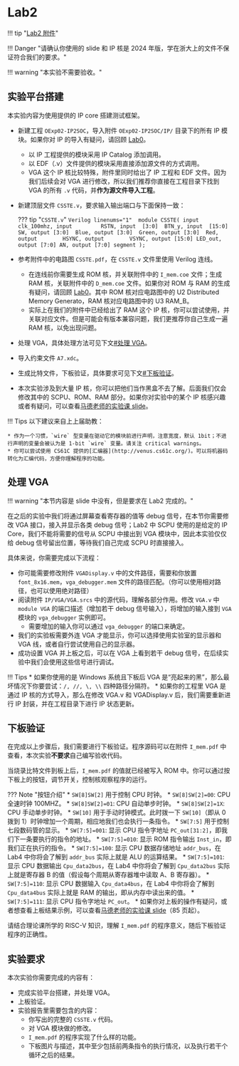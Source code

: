 # Lab2

!!! tip "[Lab2 附件](https://pan.zju.edu.cn/share/7b27f8d764318f072876e5412f)"

!!! Danger "请确认你使用的 slide 和 IP 核是 2024 年版，学在浙大上的文件不保证符合我们的要求。"

!!! warning "本实验不需要验收。"

## 实验平台搭建

本实验内容为使用提供的 IP core 搭建测试框架。

* 新建工程 `OExp02-IP2SOC`，导入附件 `OExp02-IP2SOC/IP/` 目录下的所有 IP 模块。如果你对 IP 的导入有疑问，请回顾 [Lab0](../Lab0/vivado_guide.md)。
    * 以 IP 工程提供的模块采用 IP Catalog 添加调用。
    * 以 EDF（.v）文件提供的模块采用直接添加源文件的方式调用。
    * VGA 这个 IP 核比较特殊，附件里同时给出了 IP 工程和 EDF 文件。因为我们后续会对 VGA 进行修改，所以我们推荐你直接在工程目录下找到 VGA 的所有 `.v` 代码，并**作为源文件导入工程**。
* 新建顶层文件 `CSSTE.v`，要求输入输出端口与下面保持一致：

    ??? tip "`CSSTE.v`"
        ``` Verilog linenums="1" 
        module CSSTE(
            input         clk_100mhz,
            input         RSTN,
            input  [3:0]  BTN_y,
            input  [15:0] SW,
            output [3:0]  Blue,
            output [3:0]  Green,
            output [3:0]  Red,
            output        HSYNC,
            output        VSYNC,
            output [15:0] LED_out,
            output [7:0] AN,
            output [7:0] segment
        );
        ```

* 参考附件中的电路图 `CSSTE.pdf`，在 `CSSTE.v` 文件里使用 Verilog 连线。
    * 在连线前你需要生成 ROM 核，并关联附件中的 `I_mem.coe` 文件；生成 RAM 核，关联附件中的 `D_mem.coe` 文件。如果你对 ROM 与 RAM 的生成有疑问，请回顾 [Lab0](../Lab0/vivado_guide.md)。其中 ROM 核对应电路图中的 U2 Distributed Memory Generato，RAM 核对应电路图中的 U3 RAM_B。
    * 实际上在我们的附件中已经给出了 RAM 这个 IP 核，你可以尝试使用，并关联对应文件。但是可能会有版本兼容问题，我们更推荐你自己生成一遍 RAM 核，以免出现问题。
* 处理 VGA，具体处理方法可见下文[#处理 VGA](#1)。
* 导入约束文件 `A7.xdc`。
* 生成比特文件，下板验证，具体要求可见下文[#下板验证](#2)。
* 本次实验涉及到大量 IP 核，你可以把他们当作黑盒不去了解。后面我们仅会修改其中的 SCPU、ROM、RAM 部分。如果你对实验中的某个 IP 核感兴趣或者有疑问，可以查看[马德老师的实验课 slide](./attachment/lab02.pdf)。


!!! Tips
    以下建议来自上上届助教：

    * 作为一个习惯，`wire` 型变量在驱动它的模块前进行声明，注意宽度，默认 1bit；不进行声明的变量会被认为是 1-bit `wire` 变量。请关注 critical warnings。
    * 你可以尝试使用 CS61C 提供的[汇编器](http://venus.cs61c.org/)。可以将机器码转化为汇编代码，方便你理解程序的功能。

<a name="1"></a> 

##  处理 VGA 

!!! warning "本节内容是 slide 中没有，但是要求在 Lab2 完成的。"

在之后的实验中我们将通过屏幕查看寄存器的值等 debug 信号，在本节你需要修改 VGA 接口，接入并显示各类 debug 信号；Lab2 中 SCPU 使用的是给定的 IP Core，我们不能将需要的信号从 SCPU 中接出到 VGA 模块中，因此本实验仅仅给 debug 信号留出位置，等待我们自己完成 SCPU 时直接接入。

具体来说，你需要完成以下流程：

* 你可能需要修改附件 `VGADisplay.v` 中的文件路径，需要和你放置 `font_8x16.mem`，`vga_debugger.mem` 文件的路径匹配。（你可以使用相对路径，也可以使用绝对路径）
* 阅读附件 `IP/VGA/VGA.srcs` 中的源代码，理解各部分作用。修改 `VGA.v` 中 `module VGA` 的端口描述（增加若干 debug 信号输入），将增加的输入接到 `VGA` 模块的 `vga_debugger` 实例即可。
    * 需要增加的输入你可以通过 `vga_debugger` 的端口来确定。
* 我们的实验板需要外连 VGA 才能显示，你可以选择使用实验室的显示器和 VGA 线，或者自行尝试使用自己的显示器。
* 成功设置 VGA 并上板之后，可以在 VGA 上看到若干 debug 信号，在后续实验中我们会使用这些信号进行调试。

!!! Tips
    * 如果你使用的是 Windows 系统且下板后 VGA 是“亮起来的黑”，那么最坏情况下你要尝试：`/, //, \, \\` 四种路径分隔符。
    * 如果你的工程里 VGA 是通过 IP 核的方式导入，那么在修改 VGA.v 和 VGADisplay.v 后，我们需要重新进行 IP 封装，并在工程目录下进行 IP 状态更新。

<a name="2"></a> 

## 下板验证

在完成以上步骤后，我们需要进行下板验证。程序源码可以在附件 `I_mem.pdf` 中查看，本次实验**不要求**自己编写验收代码。

当烧录比特文件到板上后，`I_mem.pdf` 的值就已经被写入 ROM 中。你可以通过按下板上的按钮，调节开关，控制核观察程序的运行。

??? Note "按钮介绍"
    * `SW[8]SW[2]` 用于控制 CPU 时钟。
        * `SW[8]SW[2]=00`: CPU 全速时钟 100MHZ。
        * `SW[8]SW[2]=01`: CPU 自动单步时钟。
        * `SW[8]SW[2]=1X`: CPU 手动单步时钟。
    * `SW[10]` 用于手动时钟模式。此时拨一下 `SW[10]`（即从 0 拨到 1）时钟增加一个周期，相应地我们也会执行一条指令。
    * `SW[7:5]` 用于控制七段数码管的显示。
        * `SW[7:5]=001`: 显示 CPU 指令字地址 `PC_out[31:2]`，即我们下一条要执行的指令的地址。
        * `SW[7:5]=010`: 显示 ROM 指令输出 `Inst_in`，即我们正在执行的指令。
        * `SW[7:5]=100`: 显示 CPU 数据存储地址 `addr_bus`，在 Lab4 中你将会了解到 `addr_bus` 实际上就是 ALU 的运算结果。
        * `SW[7:5]=101`: 显示 CPU 数据输出 `Cpu_data2bus`，在 Lab4 中你将会了解到 `Cpu_data2bus` 实际上就是寄存器 B 的值（假设每个周期从寄存器堆中读取 A、B 寄存器）。
        * `SW[7:5]=110`: 显示 CPU 数据输入 `Cpu_data4bus`，在 Lab4 中你将会了解到 `Cpu_data4bus` 实际上就是 RAM 的输出，即从内存中读出来的值。
        * `SW[7:5]=111`: 显示 CPU 指令字地址 `PC_out`。
    * 如果你对上板的操作有疑问，或者想查看上板结果示例，可以查看[马德老师的实验课 slide](./attachment/lab02.pdf)（85 页起）。

请结合理论课所学的 RISC-V 知识，理解 `I_mem.pdf` 的程序意义，随后下板验证程序的正确性。

## 实验要求

本次实验你需要完成的内容有：

* 完成实验平台搭建，并处理 VGA。
* 上板验证。
* 实验报告里需要包含的内容：
    * 你写出的完整的 `CSSTE.v` 代码。
    * 对 VGA 模块做的修改。
    * `I_mem.pdf` 的程序实现了什么样的功能。
    * 下板图片与描述，其中至少包括前两条指令的执行情况，以及执行若干个循环之后的结果。